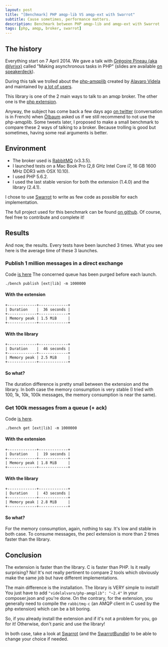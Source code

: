 ```yaml
---
layout: post
title: "[Benchmark] PHP amqp-lib VS amqp-ext with Swarrot"
subtitle: Cause sometimes, performance matters.
description: Benchmark between PHP amqp-lib and amqp-ext with Swarrot
tags: [php, amqp, broker, swarrot]
---
```


## The history

Everything start on 7 April 2014. We gave a talk with [Grégoire Pineau (aka
@lyrixx)](https://twitter.com/lyrixx) called "Making asynchronous tasks in PHP"
(slides are available [on
speakerdeck](https://speakerdeck.com/odolbeau/making-asynchronous-tasks-in-php)).

During this talk we trolled about the
[php-amqplib](https://github.com/videlalvaro/php-amqplib) created by [Alavaro
Videla](https://www.twitter.com/old_sound) and maintained by [a lot of
users](https://github.com/videlalvaro/php-amqplib/graphs/contributors).

This library is one of the 2 main ways to talk to an amqp broker. The other one
is the [php extension](https://github.com/pdezwart/php-amqp).

Anyway, the subject has come back a few days ago [on
twitter](https://twitter.com/oscherler/status/524113790687010816) (conversation
is in French) when [Ölbaum](https://twitter.com/oscherler) asked us if we still
recommend to not use the php-amqplib. Some tweets later, I proposed to make a
small benchmark to compare these 2 ways of talking to a broker. Because
trolling is good but sometimes, having some real arguments is better.

## Environment

* The broker used is [RabbitMQ](http://www.rabbitmq.com/) (v3.3.5).
* I launched tests on a Mac Book Pro (2,8 GHz Intel Core i7, 16 GB 1600 MHz
  DDR3 with OSX 10.10).
* I used PHP 5.6.2.
* I used the last stable version for both the extension (1.4.0) and the library
  (2.4.1).

I chose to use [Swarrot](https://github.com/swarrot/swarrot) to write as few
code as possible for each implementation.

The full project used for this benchmark can be found [on
github](https://github.com/odolbeau/php-amqp-bench). Of course, feel free to
contribute and complete it!

## Results

And now, the results.
Every tests have been launched 3 times.
What you see here is the average time of these 3 launches.

### Publish 1 million messages in a direct exchange

Code [is
here](https://github.com/odolbeau/php-amqp-bench/blob/master/src/Bab/Console/Command/PublishCommand.php)
The concerned queue has been purged before each launch.

```language-bash
./bench publish [ext|lib] -m 1000000
```

#### With the extension

```language-bash
+-------------+-------------+
| Duration    |  36 seconds |
+-------------+-------------+
| Memory peak | 1.5 MiB     |
+-------------+-------------+
```

#### With the library

```language-bash
+-------------+-------------+
| Duration    |  46 seconds |
+-------------+-------------+
| Memory peak | 2.5 MiB     |
+-------------+-------------+
```

#### So what?

The duration difference is pretty small between the extension and the library.
In both case the memory consumption is very stable (I tried with 100, 1k, 10k,
100k messages, the memory consumption is near the same).

### Get 100k messages from a queue (+ ack)

Code [is
here](https://github.com/odolbeau/php-amqp-bench/blob/master/src/Bab/Console/Command/GetCommand.php).

```language-bash
./bench get [ext|lib] -m 1000000
```

#### With the extension

```language-bash
+-------------+-------------+
| Duration    |  19 seconds |
+-------------+-------------+
| Memory peak | 1.8 MiB     |
+-------------+-------------+
```

#### With the library

```language-bash
+-------------+-------------+
| Duration    |  43 seconds |
+-------------+-------------+
| Memory peak | 2.8 MiB     |
+-------------+-------------+
```

#### So what?

For the memory consumption, again, nothing to say. It's low and stable in both
case. To consume messages, the pecl extension is more than 2 times faster than
the library.

## Conclusion

The extension is faster than the library. C is faster than PHP. Is it really
surprising? No! It's not really pertinent to compare 2 tools which obviously
make the same job but have different implementations.

The main difference is the installation. The library is VERY simple to install!
You just have to add `"videlalvaro/php-amqplib": "~2.4"` in your composer.json
and you're done. On the contrary, for the extension, you generally need to
compile the `rabbitmq-c` (an AMQP client in C used by the php extension) which
can be a bit boring.

So, if you already install the extension and if it's not a problem for you, go
for it! Otherwise, don't panic and use the library!

In both case, take a look at [Swarrot](https://github.com/swarrot/swarrot) (and
the [SwarrotBundle](https://github.com/swarrot/SwarrotBundle)) to be able to
change your choice if needed.
